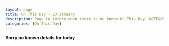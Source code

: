 ```yaml
---
layout: page
title: On This Day - 23 January
description: Page to inform when there is no known On This Day. NOTE&#58; There may still be comments.
categories: [On This Day]
---
```


**Sorry no known details for today**
